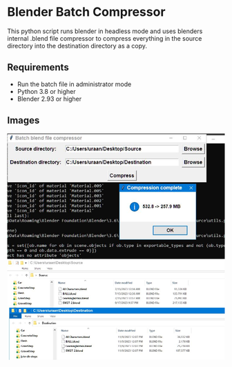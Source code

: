 # Blender Batch Compressor

This python script runs blender in headless mode and uses blenders internal .blend file compressor to compress everything in the source directory into the destination directory as a copy.

## Requirements
- Run the batch file in administrator mode
- Python 3.8 or higher
- Blender 2.93 or higher

## Images

![Simple UI!](/Images/UI.JPG)
![Huge Savings!](/Images/Compressor.JPG)